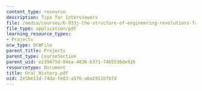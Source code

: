 ```yaml
---
content_type: resource
description: Tips for Interviewers
file: /media/courses/6-933j-the-structure-of-engineering-revolutions-fall-2001/2e5be11d74dafe83a5f6a6a2911b7b7d_Oral_History.pdf
file_type: application/pdf
learning_resource_types:
- Projects
ocw_type: OCWFile
parent_title: Projects
parent_type: CourseSection
parent_uid: e239475d-04ea-4036-b371-74b5536de916
resourcetype: Document
title: Oral_History.pdf
uid: 2e5be11d-74da-fe83-a5f6-a6a2911b7b7d
---
```

